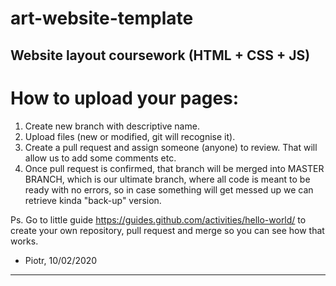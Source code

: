 # art-website-template
Website layout coursework (HTML + CSS + JS)
------
# How to upload your pages:
1. Create new branch with descriptive name.
2. Upload files (new or modified, git will recognise it).
3. Create a pull request and assign someone (anyone) to review. That will allow us to add some comments etc.
4. Once pull request is confirmed, that branch will be merged into MASTER BRANCH, which is our ultimate branch, where all code is meant to be ready with no errors, so in case something will get messed up we can retrieve kinda "back-up" version.

Ps. Go to little guide https://guides.github.com/activities/hello-world/ to create your own repository, pull request and merge so you can see how that works.
- Piotr, 10/02/2020

------
 
